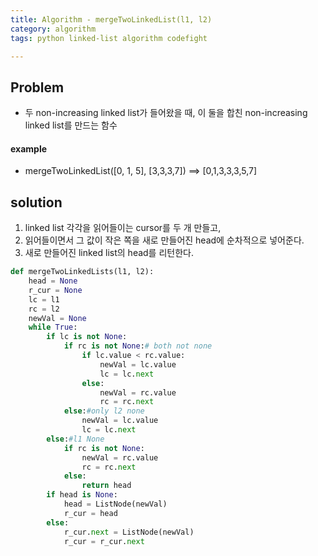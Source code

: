 ```yaml
---
title: Algorithm - mergeTwoLinkedList(l1, l2)
category: algorithm
tags: python linked-list algorithm codefight

---
```


## Problem

- 두 non-increasing linked list가 들어왔을 때, 이 둘을 합친 non-increasing linked list를 만드는 함수 

#### example

- mergeTwoLinkedList([0, 1, 5], [3,3,3,7]) ==> [0,1,3,3,3,5,7]

## solution 

1. linked list 각각을 읽어들이는 cursor를 두 개 만들고, 
2. 읽어들이면서 그 값이 작은 쪽을 새로 만들어진 head에 순차적으로 넣어준다.
3. 새로 만들어진 linked list의 head를 리턴한다. 

```python
def mergeTwoLinkedLists(l1, l2):
    head = None
    r_cur = None
    lc = l1
    rc = l2
    newVal = None
    while True:
        if lc is not None:
            if rc is not None:# both not none
                if lc.value < rc.value:
                    newVal = lc.value
                    lc = lc.next
                else:
                    newVal = rc.value
                    rc = rc.next
            else:#only l2 none
                newVal = lc.value
                lc = lc.next
        else:#l1 None
            if rc is not None:
                newVal = rc.value
                rc = rc.next
            else:
                return head
        if head is None:
            head = ListNode(newVal)
            r_cur = head
        else:
            r_cur.next = ListNode(newVal)
            r_cur = r_cur.next
```
